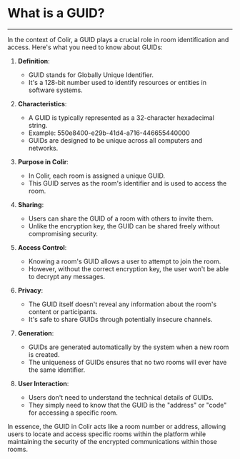 # What is a GUID?

---

In the context of Colir, a GUID plays a crucial role in room identification and access. Here's what you need to know about GUIDs:

1. **Definition**:
   - GUID stands for Globally Unique Identifier.
   - It's a 128-bit number used to identify resources or entities in software systems.

2. **Characteristics**:
   - A GUID is typically represented as a 32-character hexadecimal string.
   - Example: 550e8400-e29b-41d4-a716-446655440000
   - GUIDs are designed to be unique across all computers and networks.

3. **Purpose in Colir**:
   - In Colir, each room is assigned a unique GUID.
   - This GUID serves as the room's identifier and is used to access the room.

4. **Sharing**:
   - Users can share the GUID of a room with others to invite them.
   - Unlike the encryption key, the GUID can be shared freely without compromising security.

5. **Access Control**:
   - Knowing a room's GUID allows a user to attempt to join the room.
   - However, without the correct encryption key, the user won't be able to decrypt any messages.

6. **Privacy**:
   - The GUID itself doesn't reveal any information about the room's content or participants.
   - It's safe to share GUIDs through potentially insecure channels.

7. **Generation**:
   - GUIDs are generated automatically by the system when a new room is created.
   - The uniqueness of GUIDs ensures that no two rooms will ever have the same identifier.

8. **User Interaction**:
   - Users don't need to understand the technical details of GUIDs.
   - They simply need to know that the GUID is the "address" or "code" for accessing a specific room.

In essence, the GUID in Colir acts like a room number or address, allowing users to locate and access specific rooms within the platform while maintaining the security of the encrypted communications within those rooms.